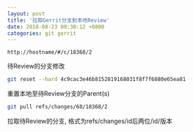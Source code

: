 ```yaml
---
layout: post
title: '拉取Gerrit分支到本地Review'
date: 2018-08-23 09:30:12 +0800
categories: git gerrit
---
```


```url
http://hostname/#/c/18368/2

```

待Review的分支修改

```bash
git reset --hard 4c9cac3e46b8152819168031f8f7f6880e65ea81
```

重置本地至待Review分支的Parent(s)

```bash
git pull refs/changes/68/18368/2
```

拉取待Review的分支, 格式为refs/changes/id后两位/id/版本
